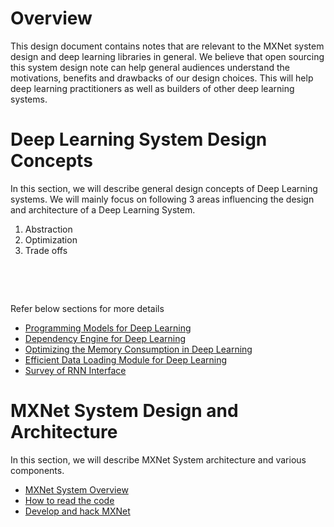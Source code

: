 # Overview

This design document contains notes that are relevant to the MXNet system design and deep learning libraries in general. We believe that open sourcing this system design note can help general audiences understand the  motivations, benefits and drawbacks of our design choices. This will help deep learning practitioners as well as builders of other deep learning systems.

# Deep Learning System Design Concepts

In this section, we will describe general design concepts of Deep Learning systems. We will mainly focus on following 3 areas influencing the design and architecture of a Deep Learning System.
1. Abstraction
2. Optimization
3. Trade offs


&nbsp;


&nbsp;

Refer below sections for more details
* [Programming Models for Deep Learning](http://mxnet.io/architecture/program_model.html)
* [Dependency Engine for Deep Learning](http://mxnet.io/architecture/note_engine.html)
* [Optimizing the Memory Consumption in Deep Learning](http://mxnet.io/architecture/note_memory.html)
* [Efficient Data Loading Module for Deep Learning](http://mxnet.io/architecture/note_data_loading.html)
* [Survey of RNN Interface](http://mxnet.io/architecture/rnn_interface.html)

# MXNet System Design and Architecture

In this section, we will describe MXNet System architecture and various components.
* [MXNet System Overview](http://mxnet.io/architecture/overview.html)
* [How to read the code](http://mxnet.io/architecture/read_code.html)
* [Develop and hack MXNet](http://mxnet.io/how_to/develop_and_hack.html)




